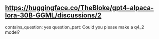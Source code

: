 ## https://huggingface.co/TheBloke/gpt4-alpaca-lora-30B-GGML/discussions/2

contains_question: yes
question_part: Could you please make a q4_2 model?